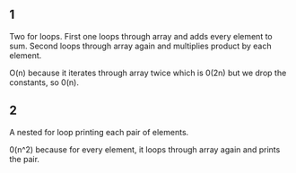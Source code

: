 ## 1

Two for loops. First one loops through array and adds every element to sum. Second loops through array again and multiplies product by each element.

O(n) because it iterates through array twice which is 0(2n) but we drop the constants, so 0(n).

## 2

A nested for loop printing each pair of elements.

0(n^2) because for every element, it loops through array again and prints the pair.
